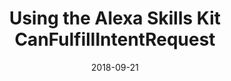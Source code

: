 ---
date: 2018-09-21
title: Using the Alexa Skills Kit CanFulfillIntentRequest
video_id: xjrxQvyvijk
description: Users discover and invoke Alexa skills easily with CanFulfillIntentRequest.
categories:
  - Amazon-Alexa
resources:
  - name: Source code
    link: https://github.com/skilltemplates/
  - name: Dabble Lab
    link: https://dabblelab.com
type: Video
set: 
set_order: 87
---